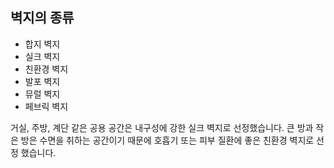 ## 벽지의 종류
- 합지 벽지
- 실크 벽지
- 친환경 벽지
- 발포 벽지
- 뮤럴 벽지
- 페브릭 벽지

거실, 주방, 계단 같은 공용 공간은 내구성에 강한 실크 벽지로 선정했습니다.
큰 방과 작은 방은 수면을 취하는 공간이기 때문에 호흡기 또는 피부 질환에 좋은 친환경 벽지로 선정 했습니다.
